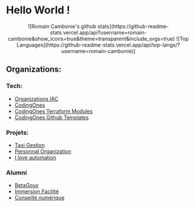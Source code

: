 # Hello World !

<div align="center">
![Romain Cambonie's github stats](https://github-readme-stats.vercel.app/api?username=romain-cambonie&show_icons=true&theme=transparent&include_orgs=true)
![Top Languages](https://github-readme-stats.vercel.app/api/top-langs/?username=romain-cambonie)]
</div>



## Organizations:
### Tech:
- [Organizations IAC](https://github.com/organizations-infrastructure)
- [CodingOnes](https://github.com/codingones)
- [CodingOnes Terraform Modules](https://github.com/codingones-terraform-modules)
- [CodingOnes Github Templates](https://github.com/codingones-github-templates)

### Projets:
- [Taxi Gestion](https://github.com/taxi-gestion)
- [Personnal Organization](https://github.com/romain-cambonie-organization)
- [I love automation](https://github.com/i-love-automation)
### Alumni
- [BetaGouv](https://github.com/betagouv/)
- [Immersion Facilité](https://github.com/gip-inclusion/immersion-facile)
- [Conseillé numérique](https://github.com/gip-inclusion/immersion-facile)
